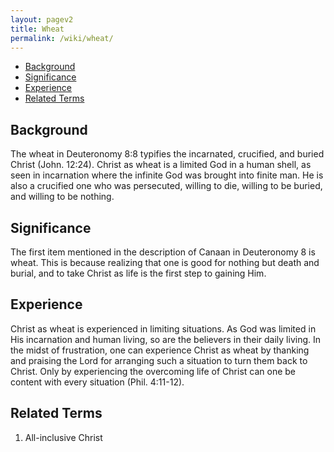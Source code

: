 ```yaml
---
layout: pagev2
title: Wheat
permalink: /wiki/wheat/
---
```

- [Background](#background)
- [Significance](#significance)
- [Experience](#experience)
- [Related Terms](#related-terms)

## Background

The wheat in Deuteronomy 8:8 typifies the incarnated, crucified, and buried Christ (John. 12:24). Christ as wheat is a limited God in a human shell, as seen in incarnation where the infinite God was brought into finite man. He is also a crucified one who was persecuted, willing to die, willing to be buried, and willing to be nothing.

## Significance

The first item mentioned in the description of Canaan in Deuteronomy 8 is wheat. This is because realizing that one is good for nothing but death and burial, and to take Christ as life is the first step to gaining Him.

## Experience 

Christ as wheat is experienced in limiting situations. As God was limited in His incarnation and human living, so are the believers in their daily living. In the midst of frustration, one can experience Christ as wheat by thanking and praising the Lord for arranging such a situation to turn them back to Christ. Only by experiencing the overcoming life of Christ can one be content with every situation (Phil. 4:11-12). 

## Related Terms

1. All-inclusive Christ
